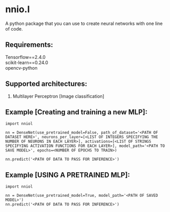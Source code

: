# nnio.l
A python package that you can use to create neural networks with one line of code.

## Requirements:
Tensorflow==2.4.0\
scikit-learn==0.24.0\
opencv-python

## Supported architectures:
1. Multilayer Perceptron [Image classification]

## Example [Creating and training a new MLP]:
```
import nniol

nn = DenseNet(use_pretrained_model=False, path_of_dataset='<PATH OF DATASET HERE>', neurons_per_layer=[<LIST OF INTEGERS SPECIFYING THE NUMBER OF NEURONS IN EACH LAYER>], activations=[<LIST OF STRINGS SPECIFYING ACTIVATION FUNCTIONS FOR EACH LAYER>], model_path='<PATH TO SAVE MODEL>', epochs=<NUMBER OF EPOCHS TO TRAIN>)

nn.predict('<PATH OF DATA TO PASS FOR INFERENCE>')
```
## Example [USING A PRETRAINED MLP]:
```
import nniol

nn = DenseNet(use_pretrained_model=True, model_path='<PATH OF SAVED MODEL>')
nn.predict('<PATH OF DATA TO PASS FOR INFERENCE>')
```
